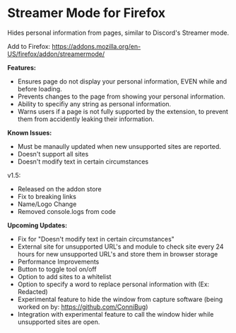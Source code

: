 # Streamer Mode for Firefox
Hides personal information from pages, similar to Discord's Streamer mode.

Add to Firefox: https://addons.mozilla.org/en-US/firefox/addon/streamermode/

**Features:**
- Ensures page do not display your personal information, EVEN while and before loading.
- Prevents changes to the page from showing your personal information.
- Ability to specifiy any string as personal information.
- Warns users if a page is not fully supported by the extension, to prevent them from accidently leaking their information.

**Known Issues:**
- Must be manaully updated when new unsupported sites are reported.  
- Doesn't support all sites
- Doesn't modify text in certain circumstances

v1.5:
- Released on the addon store
- Fix to breaking links
- Name/Logo Change
- Removed console.logs from code

**Upcoming Updates:**
- Fix for "Doesn't modify text in certain circumstances"
- External site for unsupported URL's and module to check site every 24 hours for new unsupported URL's and store them in browser storage
- Performance Improvements
- Button to toggle tool on/off
- Option to add sites to a whitelist
- Option to specify a word to replace personal information with (Ex: Redacted)
- Experimental feature to hide the window from capture software (being worked on by: https://github.com/ConniBug)  
- Integration with experimental feature to call the window hider while unsupported sites are open.
